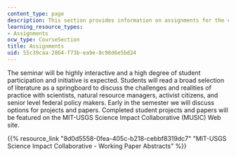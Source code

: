 ```yaml
---
content_type: page
description: This section provides information on assignments for the course.
learning_resource_types:
- Assignments
ocw_type: CourseSection
title: Assignments
uid: 55c39caa-2864-f73b-ea9e-8c98d6e5bd24
---
```


The seminar will be highly interactive and a high degree of student participation and initiative is expected. Students will read a broad selection of literature as a springboard to discuss the challenges and realities of practice with scientists, natural resource managers, activist citizens, and senior level federal policy makers. Early in the semester we will discuss options for projects and papers. Completed student projects and papers will be featured on the MIT-USGS Science Impact Collaborative (MUSIC) Web site.

{{% resource_link "8d0d5558-0fea-405c-b218-cebbf8319dc7" "MIT-USGS Science Impact Collaborative - Working Paper Abstracts" %}}